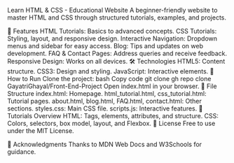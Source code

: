Learn HTML & CSS - Educational Website
A beginner-friendly website to master HTML and CSS through structured tutorials, examples, and projects.

📖 Features
HTML Tutorials: Basics to advanced concepts.
CSS Tutorials: Styling, layout, and responsive design.
Interactive Navigation: Dropdown menus and sidebar for easy access.
Blog: Tips and updates on web development.
FAQ & Contact Pages: Address queries and receive feedback.
Responsive Design: Works on all devices.
🛠️ Technologies
HTML5: Content structure.
CSS3: Design and styling.
JavaScript: Interactive elements.
🚀 How to Run
Clone the project:
bash
Copy code
git clone gh repo clone GayatriGhayal/Front-End-Project
Open index.html in your browser.
📂 File Structure
index.html: Homepage.
html_tutorial.html, css_tutorial.html: Tutorial pages.
about.html, blog.html, FAQ.html, contact.html: Other sections.
styles.css: Main CSS file.
scripts.js: Interactive features.
🎨 Tutorials Overview
HTML: Tags, elements, attributes, and structure.
CSS: Colors, selectors, box model, layout, and Flexbox.
📝 License
Free to use under the MIT License.

🙌 Acknowledgments
Thanks to MDN Web Docs and W3Schools for guidance.
